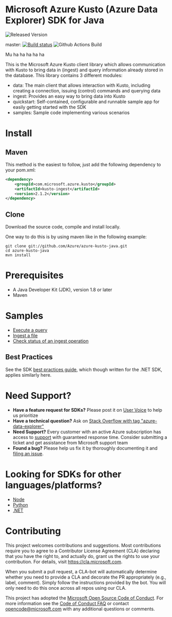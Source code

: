 # Microsoft Azure Kusto (Azure Data Explorer) SDK for Java

![Released Version](https://img.shields.io/maven-central/v/com.microsoft.azure.kusto/kusto-ingest.svg)


master: [![Build status](https://msazure.visualstudio.com/One/_apis/build/status/Custom/Kusto/azure-kusto-java-sdk%20ci?branchName=master)](https://msazure.visualstudio.com/One/_build/latest?definitionId=57651)
![Github Actions Build](https://github.com/Azure/azure-kusto-java/actions/workflows/build.yml/badge.svg)

Mu ha ha ha ha ha

This is the Microsoft Azure Kusto client library which allows communication with Kusto to bring data in (ingest) and query information already stored in the database.
This library contains 3 different modules:
- data: The main client that allows interaction with Kusto, including creating a connection, issuing (control) commands and querying data
- ingest: Provides an easy way to bring data into Kusto
- quickstart: Self-contained, configurable and runnable sample app for easily getting started with the SDK
- samples: Sample code implementing various scenarios

# Install

## Maven

This method is the easiest to follow, just add the following dependency to your pom.xml:
```xml
<dependency>
    <groupId>com.microsoft.azure.kusto</groupId>
    <artifactId>kusto-ingest</artifactId>
    <version>2.1.2</version>
</dependency>
```

## Clone
Download the source code, compile and install locally.

One way to do this is by using maven like in the following example:
```
git clone git://github.com/Azure/azure-kusto-java.git
cd azure-kusto-java
mvn install
```

# Prerequisites

- A Java Developer Kit (JDK), version 1.8 or later
- Maven

# Samples

- [Execute a query](samples/README.md#execute-query-sample)
- [Ingest a file](samples/README.md#file-ingestion-sample)
- [Check status of an ingest operation](samples/README.md#query-table-status-sample)

## Best Practices
See the SDK [best practices guide](https://docs.microsoft.com/azure/data-explorer/kusto/api/netfx/kusto-ingest-best-practices), which though written for the .NET SDK, applies similarly here.

# Need Support?
- **Have a feature request for SDKs?** Please post it on [User Voice](https://feedback.azure.com/forums/915733-azure-data-explorer) to help us prioritize
- **Have a technical question?** Ask on [Stack Overflow with tag "azure-data-explorer"](https://stackoverflow.com/questions/tagged/azure-data-explorer)
- **Need Support?** Every customer with an active Azure subscription has access to [support](https://docs.microsoft.com/en-us/azure/azure-supportability/how-to-create-azure-support-request) with guaranteed response time.  Consider submitting a ticket and get assistance from Microsoft support team
- **Found a bug?** Please help us fix it by thoroughly documenting it and [filing an issue](https://github.com/Azure/azure-kusto-java/issues/new).

# Looking for SDKs for other languages/platforms?
- [Node](https://github.com/azure/azure-kusto-node)
- [Python](https://github.com/azure/azure-kusto-python)
- [.NET](https://docs.microsoft.com/en-us/azure/kusto/api/netfx/about-the-sdk)

# Contributing

This project welcomes contributions and suggestions.  Most contributions require you to agree to a
Contributor License Agreement (CLA) declaring that you have the right to, and actually do, grant us
the rights to use your contribution. For details, visit https://cla.microsoft.com.

When you submit a pull request, a CLA-bot will automatically determine whether you need to provide
a CLA and decorate the PR appropriately (e.g., label, comment). Simply follow the instructions
provided by the bot. You will only need to do this once across all repos using our CLA.

This project has adopted the [Microsoft Open Source Code of Conduct](https://opensource.microsoft.com/codeofconduct/).
For more information see the [Code of Conduct FAQ](https://opensource.microsoft.com/codeofconduct/faq/) or
contact [opencode@microsoft.com](mailto:opencode@microsoft.com) with any additional questions or comments.
